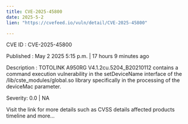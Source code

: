 ```yaml
---
title: CVE-2025-45800
date: 2025-5-2
lien: "https://cvefeed.io/vuln/detail/CVE-2025-45800"

---
```


CVE ID : CVE-2025-45800

Published :  May 2
2025
5:15 p.m. | 17 hours
9 minutes ago

Description : TOTOLINK A950RG V4.1.2cu.5204_B20210112 contains a command execution vulnerability in the setDeviceName interface of the /lib/cste_modules/global.so library
specifically in the processing of the deviceMac parameter.

Severity: 0.0 | NA

Visit the link for more details
such as CVSS details
affected products
timeline
and more...
